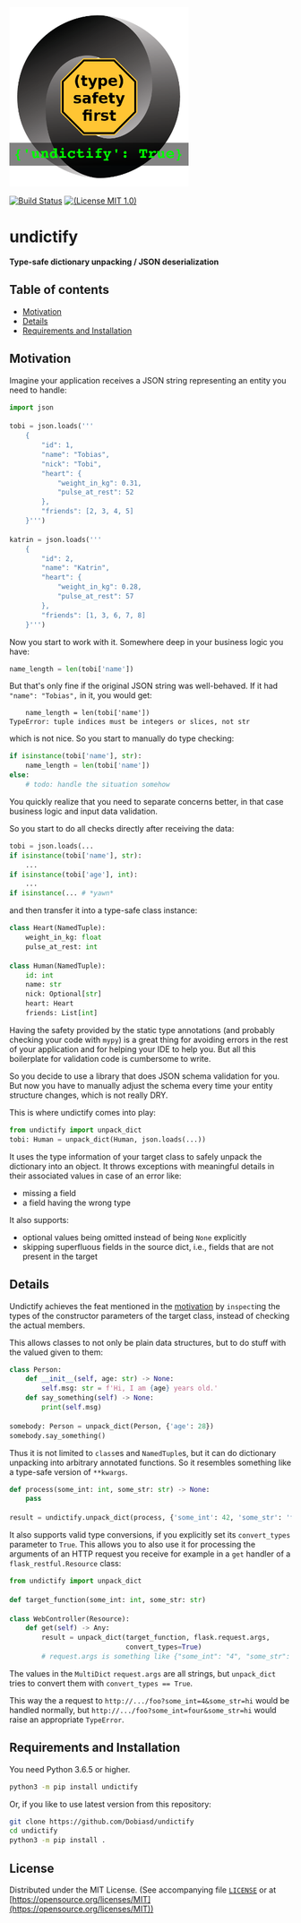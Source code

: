 ![logo](logo/undictify.png)

[![Build Status](https://travis-ci.org/Dobiasd/undictify.svg?branch=master)][travis]
[![(License MIT 1.0)](https://img.shields.io/badge/license-MIT%201.0-blue.svg)][license]

[travis]: https://travis-ci.org/Dobiasd/undictify
[license]: LICENSE


undictify
=========
**Type-safe dictionary unpacking / JSON deserialization**


Table of contents
-----------------
  * [Motivation](#motivation)
  * [Details](#details)
  * [Requirements and Installation](#requirements-and-installation)


Motivation
----------

Imagine your application receives a JSON string representing an entity you need to handle:

```python
import json

tobi = json.loads('''
    {
        "id": 1,
        "name": "Tobias",
        "nick": "Tobi",
        "heart": {
            "weight_in_kg": 0.31,
            "pulse_at_rest": 52
        },
        "friends": [2, 3, 4, 5]
    }''')

katrin = json.loads('''
    {
        "id": 2,
        "name": "Katrin",
        "heart": {
            "weight_in_kg": 0.28,
            "pulse_at_rest": 57
        },
        "friends": [1, 3, 6, 7, 8]
    }''')
```

Now you start to work with it. Somewhere deep in your business logic you have:
```python
name_length = len(tobi['name'])
```
But that's only fine if the original JSON string was well-behaved.
If it had `"name": "Tobias",` in it, you would get:
```
    name_length = len(tobi['name'])
TypeError: tuple indices must be integers or slices, not str
```
which is not nice. So you start to manually do type checking:
```python
if isinstance(tobi['name'], str):
    name_length = len(tobi['name'])
else:
    # todo: handle the situation somehow
```

You quickly realize that you need to separate concerns better,
in that case business logic and input data validation.

So you start to do all checks directly after receiving the data:
```python
tobi = json.loads(...
if isinstance(tobi['name'], str):
    ...
if isinstance(tobi['age'], int):
    ...
if isinstance(... # *yawn*
```

and then transfer it into a type-safe class instance:
```python
class Heart(NamedTuple):
    weight_in_kg: float
    pulse_at_rest: int

class Human(NamedTuple):
    id: int
    name: str
    nick: Optional[str]
    heart: Heart
    friends: List[int]
```

Having the safety provided by the static type annotations (and probably checking your code with `mypy`) is a great thing for avoiding errors in the rest of your application and for helping your IDE to help you.
But all this boilerplate for validation code is cumbersome to write. 

So you decide to use a library that does JSON schema validation for you.
But now you have to manually adjust the schema every time your entity structure changes, which is not really DRY.

This is where undictify comes into play:
```python
from undictify import unpack_dict
tobi: Human = unpack_dict(Human, json.loads(...))
```

It uses the type information of your target class to safely unpack the dictionary into an object.
It throws exceptions with meaningful details in their associated values in case of an error like:
- missing a field
- a field having the wrong type

It also supports:
- optional values being omitted instead of being `None` explicitly
- skipping superfluous fields in the source dict, i.e., fields that are not present in the target


Details
-------

Undictify achieves the feat mentioned in the [motivation](#motivation) by `inspect`ing the types of the constructor parameters of the target class, instead of checking the actual members.

This allows classes to not only be plain data structures, but to do stuff with the valued given to them:
```python
class Person:
    def __init__(self, age: str) -> None:
        self.msg: str = f'Hi, I am {age} years old.'
    def say_something(self) -> None:
        print(self.msg)
        
somebody: Person = unpack_dict(Person, {'age': 28})
somebody.say_something()
```

Thus it is not limited to `class`es and `NamedTuple`s,
but it can do dictionary unpacking into arbitrary annotated functions.
So it resembles something like a type-safe version of `**kwargs`.

```python
def process(some_int: int, some_str: str) -> None:
    pass

result = undictify.unpack_dict(process, {'some_int': 42, 'some_str': 'foo'})
```

It also supports valid type conversions, if you explicitly set its `convert_types` parameter to `True`.
This allows you to also use it for processing the arguments of an HTTP request you receive for example in a `get` handler of a `flask_restful.Resource` class:
```python
from undictify import unpack_dict

def target_function(some_int: int, some_str: str)

class WebController(Resource):
    def get(self) -> Any:
        result = unpack_dict(target_function, flask.request.args,
                             convert_types=True)
        # request.args is something like {"some_int": "4", "some_str": "hi"}
```

The values in the `MultiDict` `request.args` are all strings, but `unpack_dict` tries to convert them with `convert_types == True`.

This way the a request to `http://.../foo?some_int=4&some_str=hi` would be handled normally,
but `http://.../foo?some_int=four&some_str=hi` would raise an appropriate `TypeError`.


Requirements and Installation
-----------------------------


You need Python 3.6.5 or higher.

```bash
python3 -m pip install undictify
```

Or, if you like to use latest version from this repository:
```bash
git clone https://github.com/Dobiasd/undictify
cd undictify
python3 -m pip install .
```


License
-------
Distributed under the MIT License.
(See accompanying file [`LICENSE`](https://github.com/Dobiasd/undictify/blob/master/LICENSE) or at
[https://opensource.org/licenses/MIT](https://opensource.org/licenses/MIT))
